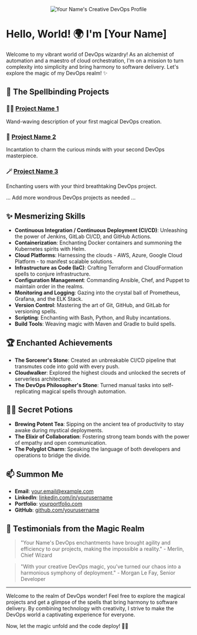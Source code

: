 <div align="center">
  <img src="link-to-your-banner-image.jpg" alt="Your Name's Creative DevOps Profile">
</div>

# Hello, World! 🌍 I'm [Your Name]

Welcome to my vibrant world of DevOps wizardry! As an alchemist of automation and a maestro of cloud orchestration, I'm on a mission to turn complexity into simplicity and bring harmony to software delivery. Let's explore the magic of my DevOps realm! ✨

## 🚀 The Spellbinding Projects

### 🧙‍♂️ [Project Name 1](link-to-project-1)

Wand-waving description of your first magical DevOps creation.

### 🌟 [Project Name 2](link-to-project-2)

Incantation to charm the curious minds with your second DevOps masterpiece.

### 🪄 [Project Name 3](link-to-project-3)

Enchanting users with your third breathtaking DevOps project.

... Add more wondrous DevOps projects as needed ...

## ✨ Mesmerizing Skills

- **Continuous Integration / Continuous Deployment (CI/CD)**: Unleashing the power of Jenkins, GitLab CI/CD, and GitHub Actions.
- **Containerization**: Enchanting Docker containers and summoning the Kubernetes spirits with Helm.
- **Cloud Platforms**: Harnessing the clouds - AWS, Azure, Google Cloud Platform - to manifest scalable solutions.
- **Infrastructure as Code (IaC)**: Crafting Terraform and CloudFormation spells to conjure infrastructure.
- **Configuration Management**: Commanding Ansible, Chef, and Puppet to maintain order in the realms.
- **Monitoring and Logging**: Gazing into the crystal ball of Prometheus, Grafana, and the ELK Stack.
- **Version Control**: Mastering the art of Git, GitHub, and GitLab for versioning spells.
- **Scripting**: Enchanting with Bash, Python, and Ruby incantations.
- **Build Tools**: Weaving magic with Maven and Gradle to build spells.

## 🏆 Enchanted Achievements

- **The Sorcerer's Stone**: Created an unbreakable CI/CD pipeline that transmutes code into gold with every push.
- **Cloudwalker**: Explored the highest clouds and unlocked the secrets of serverless architecture.
- **The DevOps Philosopher's Stone**: Turned manual tasks into self-replicating magical spells through automation.

## 🧙‍♂️ Secret Potions

- **Brewing Potent Tea**: Sipping on the ancient tea of productivity to stay awake during mystical deployments.
- **The Elixir of Collaboration**: Fostering strong team bonds with the power of empathy and open communication.
- **The Polyglot Charm**: Speaking the language of both developers and operations to bridge the divide.

## 📫 Summon Me

- **Email**: your.email@example.com
- **LinkedIn**: [linkedin.com/in/yourusername](https://www.linkedin.com/in/yourusername/)
- **Portfolio**: [yourportfolio.com](https://www.yourportfolio.com)
- **GitHub**: [github.com/yourusername](https://github.com/yourusername)

## 🌌 Testimonials from the Magic Realm

> "Your Name's DevOps enchantments have brought agility and efficiency to our projects, making the impossible a reality." - Merlin, Chief Wizard

> "With your creative DevOps magic, you've turned our chaos into a harmonious symphony of deployment." - Morgan Le Fay, Senior Developer

---

Welcome to the realm of DevOps wonder! Feel free to explore the magical projects and get a glimpse of the spells that bring harmony to software delivery. By combining technology with creativity, I strive to make the DevOps world a captivating experience for everyone.

Now, let the magic unfold and the code deploy! 🚀✨
